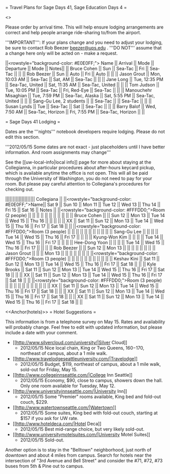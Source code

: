 = Travel Plans for Sage Days 41, Sage Education Days 4 =

<<TableOfContents>>

Please order by arrival time. This will help ensure lodging arrangements are correct and help people arrange ride-sharing to/from the airport.

'''IMPORTANT''': If your plans change and you need to adjust your lodging, be sure to contact Rob Beezer beezer@ups.edu .  '''DO NOT''' assume that a change here only will be acted on - make a request.


||<rowstyle="background-color: #E0E0FF;"> Name ||  Arrival || Mode || Departure || Mode || Notes||
|| Bruce Cohen             || Sun             || Sea-Tac            || Fri              || Sea-Tac            || ||
|| Rob Beezer              || Sun             || Auto               || Fri              || Auto               || ||
|| Jason Grout             || Mon, 10:03 AM   || Sea-Tac            || Sat,        AM   || Sea-Tac            || ||
|| Jane Long               || Tue, 12:35 PM   || Sea-Tac, United    || Sat,  11:35 AM   || Sea-Tac, United    || ||
|| Tom Judson              || Tue, 10:05 PM   || Sea-Tac            || Fri,   Red-Eye   || Sea-Tac            || ||
|| Manouchehr Misaghian    || Tue,  7:59 PM   || Sea-Tac, Alaska    || Sat,   5:55 PM   || Sea-Tac, United    || ||
|| Sang-Gu Lee, 2 students ||                 || Sea-Tac            ||                  || Sea-Tac            || ||
|| Susan Lynds             || Tue             || Sea-Tac            || Sat              || Sea-Tac            || ||
|| Barry Balof             || Wed,  7:50 AM   || Sea-Tac, Horizon   || Fri,   7:55 PM   || Sea-Tac, Horizon   || ||


= Sage Days 41 Lodging =

Dates are the '''nights''' notebook developers require lodging.  Please do not edit this section.

'''2012/05/15 Some dates are not exact - just placeholders until I have better information. And room assignments may change'''

See the [[uw-local-info|local info]] page for more about staying at the Collegianna, in particular procedures about after-hours keycard pickup, which is available anytime the office is not open.  This will all be paid through the University of Washington, you do not need to pay for your room.  But please pay careful attention to Collegiana's procedures for checking out.


|||||||||||||||||||| Collegiana  ||
||<rowstyle="background-color: #E0E0FF;">Name|| Sat  9 || Sun 10 || Mon 11 || Tue 12 || Wed 13 || Thu 14 || Fri 15 || Sat 16 || Notes ||
||<rowstyle="background-color: #FFFDD0;">Room (2 people) || || || || || || || || || ||
|| Bruce Cohen        ||        || Sun 12 || Mon 13 || Tue 14 || Wed 15 || Thu 16 ||        ||        || ||
|| XX                 || Sat 11 || Sun 12 || Mon 13 || Tue 14 || Wed 15 || Thu 16 || Fri 17 || Sat 18 || ||
||<rowstyle="background-color: #FFFDD0;">Room (3 people) || || || || || || || || || ||
|| Sang-Gu Lee        ||        ||        ||        || Tue 14 || Wed 15 || Thu 16 || Fri 17 ||        || ||
|| Kyung-Won Kim      ||        ||        ||        || Tue 14 || Wed 15 || Thu 16 || Fri 17 ||        || ||
|| Hee-Dong Yoon      ||        ||        ||        || Tue 14 || Wed 15 || Thu 16 || Fri 17 ||        || ||
|| Rob Beezer         ||        || Sun 12 || Mon 13 ||        ||        ||        ||        ||        || ||
|| Jason Grout        ||        ||        || Mon 13 ||        ||        ||        ||        ||        || ||
||<rowstyle="background-color: #FFFDD0;">Room (3 people) || || || || || || || || || ||
|| Keshav Kini        || Sat 11 || Sun 12 || Mon 13 || Tue 14 || Wed 15 || Thu 16 || Fri 17 || Sat 18 || ||
|| Kyle Brooks        || Sat 11 || Sun 12 || Mon 13 || Tue 14 || Wed 15 || Thu 16 || Fri 17 || Sat 18 || ||
|| XX                 || Sat 11 || Sun 12 || Mon 13 || Tue 14 || Wed 15 || Thu 16 || Fri 17 || Sat 18 || ||
||<rowstyle="background-color: #FFFDD0;">Room (3 people) || || || || || || || || || ||
|| XX                 || Sat 11 || Sun 12 || Mon 13 || Tue 14 || Wed 15 || Thu 16 || Fri 17 || Sat 18 || ||
|| XX                 || Sat 11 || Sun 12 || Mon 13 || Tue 14 || Wed 15 || Thu 16 || Fri 17 || Sat 18 || ||
|| XX                 || Sat 11 || Sun 12 || Mon 13 || Tue 14 || Wed 15 || Thu 16 || Fri 17 || Sat 18 || ||

<<Anchor(hotels)>>
= Hotel Suggestions =

This information is from a telephone survey on May 15.  Rates and availability will probably change.  Feel free to edit with updated information, but please include a date with your comment.

 * [[http://www.silvercloud.com/university/|Silver Cloud]]
   * 2012/05/15 Nice local chain, King or Two Queens, $160-$170, northeast of campus, about a 1 mile walk.
 * [[http://www.travelodgeseattleuniversity.com/|Travelodge]]
   * 2012/05/15 Budget, $119, northeast of campus, about a 1 mile walk, sold-out for Friday, May 15.
 * [[http://www.collegeinnseattle.com/|College Inn Seattle]]
   * 2012/05/15 Economy, $90, close to campus, showers down the hall.  Only one room available for Tuesday, May 12.
 * [[http://www.universityinnseattle.com/|University Inn]]
   * 2012/05/15 Some "Premier" rooms available, King bed and fold-out couch, $229.
 * [[http://www.watertownseattle.com/|Watertown]]
   * 2012/05/15 Some suites, King bed with fold-out couch, starting at $157 if you ask for UW rate.
 * [[http://www.hoteldeca.com/|Hotel Deca]]
   * 2012/05/15 Best mid-range choice, but very likely sold-out.
 * [[http://www.universitymotelsuites.com/|University Motel Suites]]
   * 2012/05/15 Sold-out.

Another option is to stay in the "Belltown" neighborhood, just north of downtown and about 4 miles from campus.  Search for hotels near the intersection of "3rd Avenue and Bell Street" and consider the #71, #72, #73 buses from 5th & Pine out to campus.
